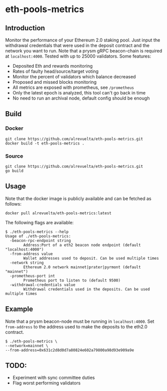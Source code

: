 # eth-pools-metrics


## Introduction

Monitor the performance of your Ethereum 2.0 staking pool. Just input the withdrawal credentials that were used in the deposit contract and the network you want to run. Note that a prysm gRPC beacon-chain is required at `localhost:4000`. Tested with up to 25000 validators. Some features:
* Deposited Eth and rewards monitoring
* Rates of faulty head/source/target voting
* Monitor the percent of validators which balance decreased
* Proposed and missed blocks monitoring
* All metrics are exposed with prometheus, see `/prometheus`
* Only the latest epoch is analyzed, this tool can't go back in time
* No need to run an archival node, default config should be enough

## Build

### Docker

```console
git clone https://github.com/alrevuelta/eth-pools-metrics.git
docker build -t eth-pools-metrics .
```

### Source

```console
git clone https://github.com/alrevuelta/eth-pools-metrics.git
go build
```

## Usage

Note that the docker image is publicly available and can be fetched as follows:

```console
docker pull alrevuelta/eth-pools-metrics:latest
```

The following flags are available:

```console
$ ./eth-pools-metrics --help
Usage of ./eth-pools-metrics:
  -beacon-rpc-endpoint string
    	Address:Port of a eth2 beacon node endpoint (default "localhost:4000")
  -from-address value
    	Wallet addresses used to deposit. Can be used multiple times
  -network string
    	Ethereum 2.0 network mainnet|prater|pyrmont (default "mainnet")
  -prometheus-port int
    	Prometheus port to listen to (default 9500)
  -withdrawal-credentials value
    	Withdrawal credentials used in the deposits. Can be used multiple times
```

## Example

Note that a prysm beacon-node must be running in `localhost:4000`. Set `from-address` to the address used to make the deposits to the eth2.0 contract.
```console
$ ./eth-pools-metrics \
--network=mainnet \
--from-address=0x631c2d8d0d7a80824e602a79800a98d93e909a9e
```

## TODO:
* Experiment with sync committee duties
* Flag worst performing validators
